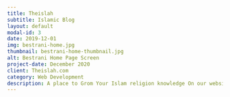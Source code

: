 ```yaml
---
title: Theislah
subtitle: Islamic Blog
layout: default
modal-id: 3
date: 2019-12-01
img: bestrani-home.jpg
thumbnail: bestrani-home-thumbnail.jpg
alt: Bestrani Home Page Screen
project-date: December 2020
client: Theislah.com
category: Web Development
description: A place to Grom Your Islam religion knowledge On our website, you can explore Islamic knowledge in Hindi with Urdu and Arabic translation to make the World know Pure Islam.
---
```

